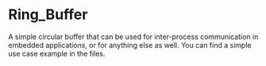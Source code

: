 # Ring_Buffer
A simple circular buffer that can be used for inter-process communication in embedded applications, or for anything else as well. 
You can find a simple use case example in the files.


